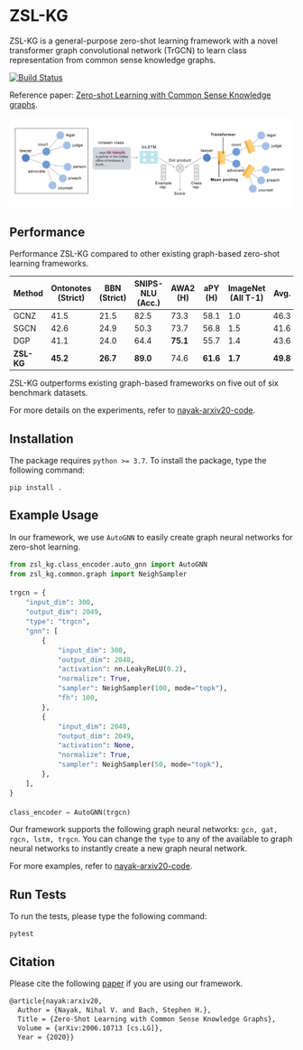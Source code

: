 # ZSL-KG
ZSL-KG is a general-purpose zero-shot learning framework with a novel transformer graph convolutional network (TrGCN) to learn class representation from common sense knowledge graphs.

[![Build Status](https://app.travis-ci.com/BatsResearch/zsl-kg.svg?token=jQxgqST7Y6ohrRv6XanM&branch=master)](https://app.travis-ci.com/github/BatsResearch/zsl-kg)

Reference paper: [Zero-shot Learning with Common Sense Knowledge graphs](https://arxiv.org/abs/2006.10713).

![alt text](assets/zsl-kg.png)

## Performance
Performance ZSL-KG compared to other existing graph-based zero-shot learning frameworks.


|    Method        | Ontonotes (Strict) | BBN  (Strict)| SNIPS-NLU  (Acc.)   | AWA2  (H)   | aPY   (H)   | ImageNet (All T-1) | Avg.     |
|------------------|--------------------|--------------|---------------------|-------------|-------------|----------|----------|
| GCNZ             | 41.5               | 21.5         | 82.5                | 73.3        | 58.1        | 1.0      | 46.3     |
| SGCN             | 42.6               | 24.9         | 50.3                | 73.7        | 56.8        | 1.5      | 41.6     |
| DGP              | 41.1             | 24.0         | 64.4                | **75.1**    | 55.7        | 1.4      | 43.6     |
| **ZSL-KG**       | **45.2**           | **26.7**     | **89.0**            | 74.6        | **61.6**    | **1.7**  | **49.8** |

ZSL-KG outperforms existing graph-based frameworks on five out of six benchmark datasets.

For more details on the experiments, refer to [nayak-arxiv20-code](https://github.com/BatsResearch/nayak-arxiv20-code).
## Installation
The package requires `python >= 3.7`. To install the package, type the following command:
```
pip install .
```

## Example Usage
In our framework, we use `AutoGNN` to easily create graph neural networks for zero-shot learning.

```python
from zsl_kg.class_encoder.auto_gnn import AutoGNN
from zsl_kg.common.graph import NeighSampler

trgcn = {
    "input_dim": 300,
    "output_dim": 2049,
    "type": "trgcn",
    "gnn": [
        {
            "input_dim": 300,
            "output_dim": 2048,
            "activation": nn.LeakyReLU(0.2),
            "normalize": True,
            "sampler": NeighSampler(100, mode="topk"),
            "fh": 100,
        },
        {
            "input_dim": 2048,
            "output_dim": 2049,
            "activation": None,
            "normalize": True,
            "sampler": NeighSampler(50, mode="topk"),
        },
    ],
}

class_encoder = AutoGNN(trgcn)
```

Our framework supports the following graph neural networks: `gcn, gat, rgcn, lstm, trgcn`.
You can change the `type` to any of the available to graph neural networks to instantly create a new graph neural network.

For more examples, refer to [nayak-arxiv20-code](https://github.com/BatsResearch/nayak-arxiv20-code).

## Run Tests
To run the tests, please type the following command:
```
pytest
```

## Citation
Please cite the following [paper](https://arxiv.org/abs/2006.10713) if you are using our framework.

```
@article{nayak:arxiv20,
  Author = {Nayak, Nihal V. and Bach, Stephen H.},
  Title = {Zero-Shot Learning with Common Sense Knowledge Graphs},
  Volume = {arXiv:2006.10713 [cs.LG]},
  Year = {2020}}
```